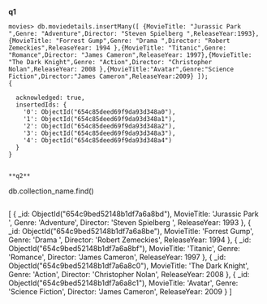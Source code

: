 **q1**
```
movies> db.moviedetails.insertMany([ {MovieTitle: "Jurassic Park ",Genre: "Adventure",Director: "Steven Spielberg ",ReleaseYear:1993},{MovieTitle: "Forrest Gump",Genre: "Drama ",Director: "Robert Zemeckies",ReleaseYear: 1994 },{MovieTitle: "Titanic",Genre: "Romance",Director: "James Cameron",ReleaseYear: 1997},{MovieTitle: "The Dark Knight",Genre: "Action",Director: "Christopher Nolan",ReleaseYear: 2008 },{MovieTitle:"Avatar",Genre:"Science Fiction",Director:"James Cameron",ReleaseYear:2009} ]);
{

```


```
  acknowledged: true,
  insertedIds: {
    '0': ObjectId("654c85deed69f9da93d348a0"),
    '1': ObjectId("654c85deed69f9da93d348a1"),
    '2': ObjectId("654c85deed69f9da93d348a2"),
    '3': ObjectId("654c85deed69f9da93d348a3"),
    '4': ObjectId("654c85deed69f9da93d348a4")
  }
}


**q2**
```
db.collection_name.find()
```
```
[
  {
    _id: ObjectId("654c9bed52148b1df7a6a8bd"),
    MovieTitle: 'Jurassic Park ',
    Genre: 'Adventure',
    Director: 'Steven Spielberg ',
    ReleaseYear: 1993
  },
  {
    _id: ObjectId("654c9bed52148b1df7a6a8be"),
    MovieTitle: 'Forrest Gump',
    Genre: 'Drama ',
    Director: 'Robert Zemeckies',
    ReleaseYear: 1994
  },
  {
    _id: ObjectId("654c9bed52148b1df7a6a8bf"),
    MovieTitle: 'Titanic',
    Genre: 'Romance',
    Director: 'James Cameron',
    ReleaseYear: 1997
  },
  {
    _id: ObjectId("654c9bed52148b1df7a6a8c0"),
    MovieTitle: 'The Dark Knight',
    Genre: 'Action',
    Director: 'Christopher Nolan',
    ReleaseYear: 2008
  },
  {
    _id: ObjectId("654c9bed52148b1df7a6a8c1"),
    MovieTitle: 'Avatar',
    Genre: 'Science Fiction',
    Director: 'James Cameron',
    ReleaseYear: 2009
  }
]
```

```
